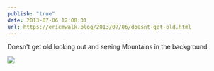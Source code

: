 ```yaml
---
publish: "true"
date: 2013-07-06 12:08:31
url: https://ericmwalk.blog/2013/07/06/doesnt-get-old.html
---
```


Doesn't get old looking out and seeing Mountains in the background

![](https://ericmwalk.blog/uploads/2022/c6be702679.jpg)